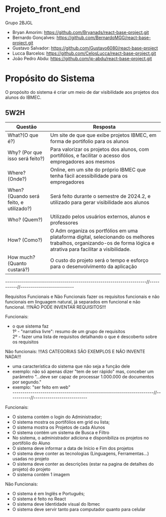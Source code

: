 # Projeto_front_end
Grupo 2BJGL

- Bryan Amorim: https://github.com/Bryanads/react-base-project.git
- Bernardo Gonçalves: https://github.com/BernardoMGG/react-base-project.git
- Gustavo Salvador: https://github.com/Gustavo6080/react-base-project
- Lucca Barcelos: https://github.com/CelosLucca/react-base-project.git
- João Pedro Abdu: https://github.com/jp-abdu/react-base-project.git

# Propósito do Sistema

O propósito do sistema é criar um meio de dar visibilidade aos projetos dos alunos do IBMEC.

## 5W2H

|Questão|Resposta|
|-------|--------|
|What?(O que é?)|Um site de que que exibe projetos IBMEC, em forma de portifolio para os alunos | 
|Why? (Por que isso será feito?)|Para valorizar os projetos dos alunos, com portifólios, e facilitar o acesso dos empregadores aos mesmos |
|Where? (Onde?)|Online, em um site do próprio IBMEC que tenha fácil acessibilidade para os empregadores |
|When? (Quando será feito, e utilizado?)|Será feito durante o semestre de 2024.2, e utilizado para gerar visibilidade aos alunos|
|Who? (Quem?)|Utilizado pelos usuários externos, alunos e professores|
|How? (Como?)|O Adm organiza os portfólios em uma plataforma digital, selecionando os melhores trabalhos, organizando-os de forma lógica e atrativa para facilitar a visibilidade.|
|How much? (Quanto custará?)|O custo do projeto será o tempo e esforço para o desenvolvimento da aplicação|

-----------------------------------------------------------------------//-----------//---------------------------

Requisitos Funcionais e Não Funcionais
fazer os requisitos funcionais e não funcionais em linguagem natural, já separados em funcional e não funcional. !!!NÃO PODE INVENTAR REQUISITOS!!!

Funcionais: 
- o que sistema faz  
1º - "narrativa livre": resumo de um grupo de requisitos  
2º - fazer uma lista de requisitos detalhando o que é descoberto sobre os requisitos

Não funcionais:
!!!AS CATEGORIAS SÃO EXEMPLOS E NÃO INVENTE NADA!!!
- uma característica do sistema que não seja a função dele
- exemplo: não só apenas dizer "tem de ser rápido" mas, conceber um parâmetro "...deve ser capaz de processar 1.000.000 de documentos por segundo."
- exemplo: "ser feito em web"  
-----------------------------------------------------------------------//-----------//---------------------------

Funcionais:
- O sistema contém o login do Administrador;
- O sistema mostra os portifólios em grid ou lista;
- O sistema mostra os Projetos de cada Alunos
- O sistema contém um sistema de Busca e Filtro 
- No sistema, o administrador adiciona e disponibiliza os projetos no portifólio do Aluno
- O sistema deve informar a data de Início e Fim dos projetos
- O sistema deve conter as tecnologias (Linguagens, Ferramentas...) usadas no projeto
- O sistema deve conter as descrições (estar na pagina de detalhes do projeto) do projeto
- O sistema contém 1 imagem

Não Funcionais:
- O sistema é em Inglês e Português;
- O sistema é feito no React
- O sistema deve Identidade visual do Ibmec
- O sistema deve servir tanto para computador quanto para celular



